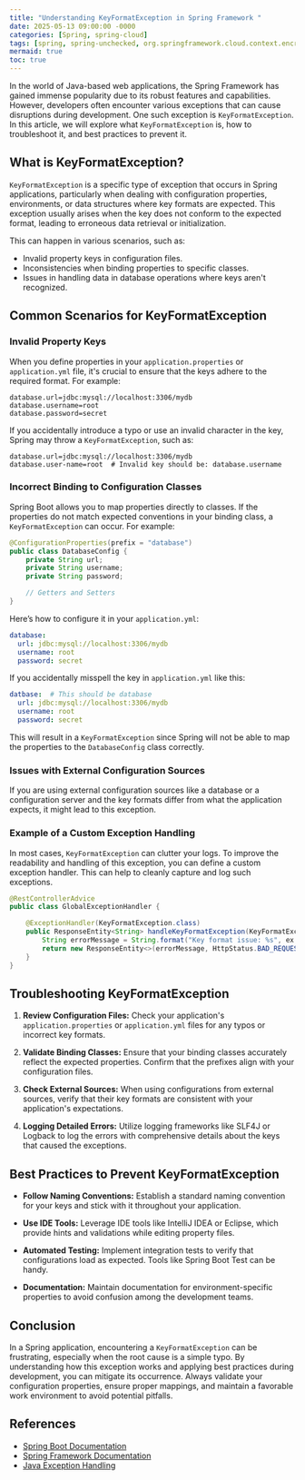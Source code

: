 ```yaml
---
title: "Understanding KeyFormatException in Spring Framework "
date: 2025-05-13 09:00:00 -0000
categories: [Spring, spring-cloud]
tags: [spring, spring-unchecked, org.springframework.cloud.context.encrypt]
mermaid: true
toc: true
---
```



In the world of Java-based web applications, the Spring Framework has gained immense popularity due to its robust features and capabilities. However, developers often encounter various exceptions that can cause disruptions during development. One such exception is `KeyFormatException`. In this article, we will explore what `KeyFormatException` is, how to troubleshoot it, and best practices to prevent it. 

## What is KeyFormatException?

`KeyFormatException` is a specific type of exception that occurs in Spring applications, particularly when dealing with configuration properties, environments, or data structures where key formats are expected. This exception usually arises when the key does not conform to the expected format, leading to erroneous data retrieval or initialization.

This can happen in various scenarios, such as:

- Invalid property keys in configuration files.
- Inconsistencies when binding properties to specific classes.
- Issues in handling data in database operations where keys aren't recognized.

## Common Scenarios for KeyFormatException

### Invalid Property Keys

When you define properties in your `application.properties` or `application.yml` file, it's crucial to ensure that the keys adhere to the required format. For example:

```properties
database.url=jdbc:mysql://localhost:3306/mydb
database.username=root
database.password=secret
```

If you accidentally introduce a typo or use an invalid character in the key, Spring may throw a `KeyFormatException`, such as:

```properties
database.url=jdbc:mysql://localhost:3306/mydb
database.user-name=root  # Invalid key should be: database.username
```

### Incorrect Binding to Configuration Classes

Spring Boot allows you to map properties directly to classes. If the properties do not match expected conventions in your binding class, a `KeyFormatException` can occur. For example:

```java
@ConfigurationProperties(prefix = "database")
public class DatabaseConfig {
    private String url;
    private String username;
    private String password;

    // Getters and Setters
}
```

Here’s how to configure it in your `application.yml`:

```yaml
database:
  url: jdbc:mysql://localhost:3306/mydb
  username: root
  password: secret
```

If you accidentally misspell the key in `application.yml` like this:

```yaml
datbase:  # This should be database
  url: jdbc:mysql://localhost:3306/mydb
  username: root
  password: secret
```

This will result in a `KeyFormatException` since Spring will not be able to map the properties to the `DatabaseConfig` class correctly.

### Issues with External Configuration Sources

If you are using external configuration sources like a database or a configuration server and the key formats differ from what the application expects, it might lead to this exception. 

### Example of a Custom Exception Handling

In most cases, `KeyFormatException` can clutter your logs. To improve the readability and handling of this exception, you can define a custom exception handler. This can help to cleanly capture and log such exceptions.

```java
@RestControllerAdvice
public class GlobalExceptionHandler {

    @ExceptionHandler(KeyFormatException.class)
    public ResponseEntity<String> handleKeyFormatException(KeyFormatException ex) {
        String errorMessage = String.format("Key format issue: %s", ex.getMessage());
        return new ResponseEntity<>(errorMessage, HttpStatus.BAD_REQUEST);
    }
}
```

## Troubleshooting KeyFormatException

1. **Review Configuration Files:**
   Check your application's `application.properties` or `application.yml` files for any typos or incorrect key formats.

2. **Validate Binding Classes:**
   Ensure that your binding classes accurately reflect the expected properties. Confirm that the prefixes align with your configuration files.

3. **Check External Sources:**
   When using configurations from external sources, verify that their key formats are consistent with your application's expectations.

4. **Logging Detailed Errors:**
   Utilize logging frameworks like SLF4J or Logback to log the errors with comprehensive details about the keys that caused the exceptions.

## Best Practices to Prevent KeyFormatException

- **Follow Naming Conventions:** Establish a standard naming convention for your keys and stick with it throughout your application.
  
- **Use IDE Tools:** Leverage IDE tools like IntelliJ IDEA or Eclipse, which provide hints and validations while editing property files.

- **Automated Testing:** Implement integration tests to verify that configurations load as expected. Tools like Spring Boot Test can be handy.

- **Documentation:** Maintain documentation for environment-specific properties to avoid confusion among the development teams.

## Conclusion

In a Spring application, encountering a `KeyFormatException` can be frustrating, especially when the root cause is a simple typo. By understanding how this exception works and applying best practices during development, you can mitigate its occurrence. Always validate your configuration properties, ensure proper mappings, and maintain a favorable work environment to avoid potential pitfalls.

## References

- [Spring Boot Documentation](https://docs.spring.io/spring-boot/docs/current/reference/htmlsingle/)
- [Spring Framework Documentation](https://spring.io/projects/spring-framework#overview)
- [Java Exception Handling](https://www.oracle.com/java/technologies/javase/exception-handling.html)